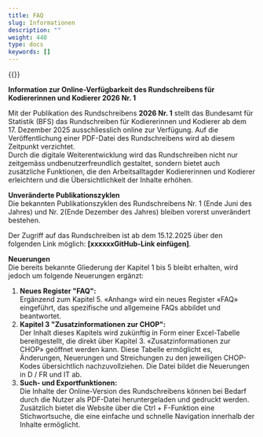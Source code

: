 ```yaml
---
title: FAQ
slug: Informationen
description: ""
weight: 440
type: docs
keywords: []
---
```


{{<printButton>}}


**Information zur Online-Verfügbarkeit des Rundschreibens für Kodiererinnen und Kodierer 2026 Nr. 1**
  
Mit der Publikation des Rundschreibens **2026 Nr. 1** stellt das Bundesamt für Statistik (BFS) das Rundschreiben für Kodiererinnen und Kodierer ab dem 17. Dezember 2025 ausschliesslich online zur Verfügung. Auf die Veröffentlichung einer PDF-Datei des Rundschreibens wird ab diesem Zeitpunkt verzichtet.  
Durch die digitale Weiterentwicklung wird das Rundschreiben nicht nur zeitgemäss undbenutzerfreundlich gestaltet, sondern bietet auch zusätzliche Funktionen, die den Arbeitsalltagder Kodiererinnen und Kodierer erleichtern und die Übersichtlichkeit der Inhalte erhöhen.  
  
 **Unveränderte Publikationszyklen**  
 Die bekannten Publikationszyklen des Rundschreibens Nr. 1 (Ende Juni des Jahres) und Nr. 2(Ende Dezember des Jahres) bleiben vorerst unverändert bestehen.
   
 Der Zugriff auf das Rundschreiben ist ab dem 15.12.2025 über den folgenden Link möglich: **[xxxxxxGitHub-Link einfügen]**.  
  
**Neuerungen**  
Die bereits bekannte Gliederung der Kapitel 1 bis 5 bleibt erhalten, wird jedoch um folgende Neuerungen ergänzt:
   1.	**Neues Register "FAQ":**  
   Ergänzend zum Kapitel 5. «Anhang» wird ein neues Register «FAQ» eingeführt, das spezifische und allgemeine FAQs abbildet und beantwortet. 
   2.	**Kapitel 3 "Zusatzinformationen zur CHOP":**  
   Der Inhalt dieses Kapitels wird zukünftig in Form einer Excel-Tabelle bereitgestellt, die direkt über Kapitel 3. «Zusatzinformationen zur CHOP» geöffnet werden kann. Diese Tabelle ermöglicht es, Änderungen, Neuerungen und Streichungen zu den jeweiligen CHOP-Kodes übersichtlich nachzuvollziehen. Die Datei bildet die Neuerungen in D / FR und IT ab. 
   3.	**Such- und Exportfunktionen:**  
   Die Inhalte der Online-Version des Rundschreibens können bei Bedarf durch die Nutzer als PDF-Datei heruntergeladen und gedruckt werden. Zusätzlich bietet die Website über die Ctrl + F-Funktion eine Stichwortsuche, die eine einfache und schnelle Navigation innerhalb der Inhalte ermöglicht.
   


